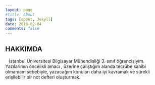 ```yaml
---
layout: page
#title: About
tags: [about, Jekyll]
date: 2018-02-04
comments: false
---
```


## HAKKIMDA
    İstanbul Üniversitesi Bilgisayar Mühendisliği 3. sınıf öğrencisiyim. Yazılarımın öncelikli amacı , üzerine çalıştığım alanda tecrübe sahibi olmamam sebebiyle, yazacağım konuları daha iyi kavramak ve sürekli erişilebilir bir not defteri oluşturmak. 
